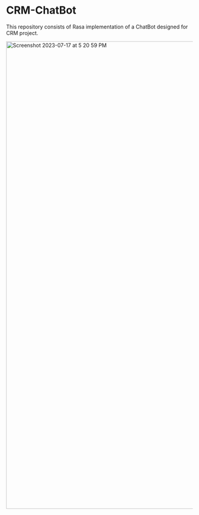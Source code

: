 # CRM-ChatBot
This repository consists of Rasa implementation of a ChatBot designed for CRM project. 




<img width="1262" alt="Screenshot 2023-07-17 at 5 20 59 PM" src="https://github.com/rafaykek/CRM-ChatBot/assets/128332969/684c62f5-b4ae-4bef-8c28-b596b78ccbac">
